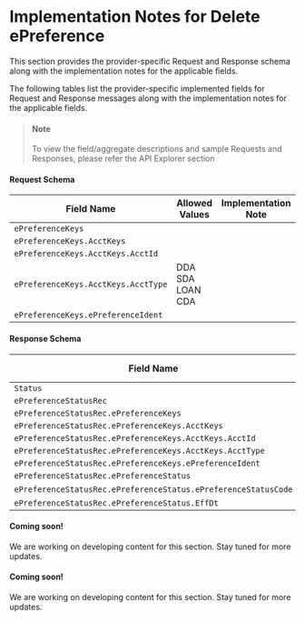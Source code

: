 # Implementation Notes for Delete ePreference
This section provides the provider-specific Request and Response schema along with the implementation notes for the applicable fields.
<!-- 
type: tab 
titles: Premier, Precision, Signature, 
-->


The following tables list the provider-specific implemented fields for Request and Response messages along with the implementation notes for the applicable fields. 


<!-- theme: info -->
> #### Note
> 
> To view the field/aggregate descriptions and sample Requests and Responses, please refer the API Explorer section


#### Request Schema
|Field Name|Allowed Values|Implementation Note|
|----|----|----|
|`ePreferenceKeys`||  |
|`ePreferenceKeys.AcctKeys`||  |
|`ePreferenceKeys.AcctKeys.AcctId`||  |
|`ePreferenceKeys.AcctKeys.AcctType`|DDA<br>SDA<br>LOAN<br>CDA|  |
|`ePreferenceKeys.ePreferenceIdent`||  |
#### Response Schema
|Field Name|Allowed Values|Implementation Note|
|----|----|----|
|`Status`||  |
|`ePreferenceStatusRec`||  |
|`ePreferenceStatusRec.ePreferenceKeys`||  |
|`ePreferenceStatusRec.ePreferenceKeys.AcctKeys`||  |
|`ePreferenceStatusRec.ePreferenceKeys.AcctKeys.AcctId`||  |
|`ePreferenceStatusRec.ePreferenceKeys.AcctKeys.AcctType`||  |
|`ePreferenceStatusRec.ePreferenceKeys.ePreferenceIdent`||  |
|`ePreferenceStatusRec.ePreferenceStatus`||  |
|`ePreferenceStatusRec.ePreferenceStatus.ePreferenceStatusCode`|Valid<br>|  |
|`ePreferenceStatusRec.ePreferenceStatus.EffDt`||  |
<!-- type: tab -->


#### Coming soon!
We are working on developing content for this section. Stay tuned for more updates. 


<!-- type: tab -->


#### Coming soon!
We are working on developing content for this section. Stay tuned for more updates. 


<!-- type: tab-end -->
